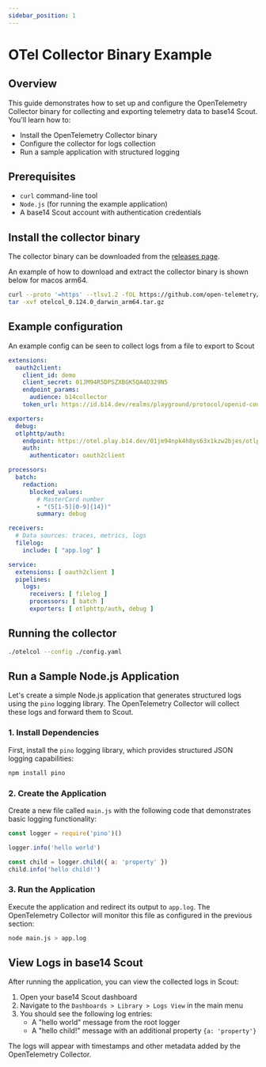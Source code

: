 ```yaml
---
sidebar_position: 1
---
```


# OTel Collector Binary Example

## Overview

This guide demonstrates how to set up and configure the OpenTelemetry Collector binary
for collecting and exporting telemetry data to base14 Scout. You'll learn how to:

- Install the OpenTelemetry Collector binary
- Configure the collector for logs collection
- Run a sample application with structured logging

## Prerequisites

- `curl` command-line tool
- `Node.js` (for running the example application)
- A base14 Scout account with authentication credentials

## Install the collector binary

The collector binary can be downloaded from
the [releases page](https://github.com/open-telemetry/opentelemetry-collector-releases/releases).

An example of how to download and extract the collector binary is shown below
for macos arm64.

```bash
curl --proto '=https' --tlsv1.2 -fOL https://github.com/open-telemetry/opentelemetry-collector-releases/releases/download/v0.124.0/otelcol_0.124.0_darwin_arm64.tar.gz
tar -xvf otelcol_0.124.0_darwin_arm64.tar.gz
```

## Example configuration

An example config can be seen to collect logs from a file to export to Scout

```yaml
extensions:
  oauth2client:
    client_id: demo
    client_secret: 01JM94R5DPSZXBGK5QA4D329N5
    endpoint_params:
      audience: b14collector
    token_url: https://id.b14.dev/realms/playground/protocol/openid-connect/token

exporters:
  debug:
  otlphttp/auth:
    endpoint: https://otel.play.b14.dev/01jm94npk4h8ys63x1kzw2bjes/otlp
    auth:
      authenticator: oauth2client

processors:
  batch:
    redaction:
      blocked_values:
        # MasterCard number
        - "(5[1-5][0-9]{14})"
        summary: debug

receivers:
  # Data sources: traces, metrics, logs
  filelog:
    include: [ "app.log" ]

service:
  extensions: [ oauth2client ]
  pipelines:
    logs:
      receivers: [ filelog ]
      processors: [ batch ]
      exporters: [ otlphttp/auth, debug ]
```

## Running the collector

```bash
./otelcol --config ./config.yaml
```

## Run a Sample Node.js Application

Let's create a simple Node.js application that generates structured logs using the `pino` logging library. The OpenTelemetry Collector will collect these logs and forward them to Scout.

### 1. Install Dependencies
First, install the `pino` logging library, which provides structured JSON logging capabilities:

```bash
npm install pino
```

### 2. Create the Application
Create a new file called `main.js` with the following code that demonstrates basic logging functionality:

```js title="main.js"
const logger = require('pino')()

logger.info('hello world')

const child = logger.child({ a: 'property' })
child.info('hello child!')
```

### 3. Run the Application
Execute the application and redirect its output to `app.log`. The OpenTelemetry Collector will monitor this file as configured in the previous section:

```bash
node main.js > app.log
```

## View Logs in base14 Scout

After running the application, you can view the collected logs in Scout:

1. Open your base14 Scout dashboard
2. Navigate to the `Dashboards > Library > Logs View` in the main menu
3. You should see the following log entries:
   - A "hello world" message from the root logger
   - A "hello child!" message with an additional property `{a: 'property'}`

The logs will appear with timestamps and other metadata added by the OpenTelemetry Collector.
